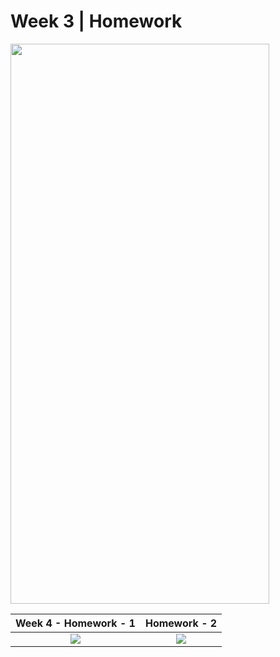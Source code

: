 # Week 3 | Homework
<img src="https://github.com/bahattinkoc/Homeworks/blob/main/week3/gif.gif" width="414" height="896">

Week 4 - Homework - 1             | Homework - 2
:-------------------------:|:-------------------------:
![](https://github.com/bahattinkoc/Homeworks/blob/main/week4/hw1.gif)  |  ![](https://github.com/bahattinkoc/Homeworks/blob/main/week4/hw2.gif)
